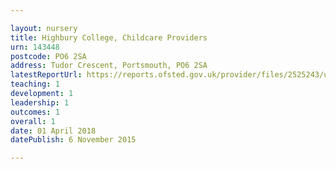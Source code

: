 ```yaml
---

layout: nursery
title: Highbury College, Childcare Providers
urn: 143448
postcode: PO6 2SA
address: Tudor Crescent, Portsmouth, PO6 2SA
latestReportUrl: https://reports.ofsted.gov.uk/provider/files/2525243/urn/143448.pdf
teaching: 1
development: 1
leadership: 1
outcomes: 1
overall: 1
date: 01 April 2018 
datePublish: 6 November 2015

---
```

